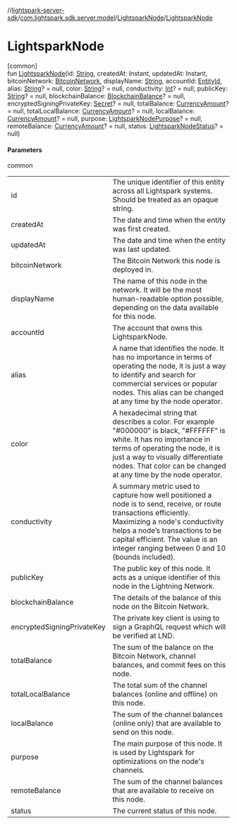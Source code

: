 //[lightspark-server-sdk](../../../index.md)/[com.lightspark.sdk.server.model](../index.md)/[LightsparkNode](index.md)/[LightsparkNode](-lightspark-node.md)

# LightsparkNode

[common]\
fun [LightsparkNode](-lightspark-node.md)(id: [String](https://kotlinlang.org/api/latest/jvm/stdlib/kotlin/-string/index.html), createdAt: Instant, updatedAt: Instant, bitcoinNetwork: [BitcoinNetwork](../-bitcoin-network/index.md), displayName: [String](https://kotlinlang.org/api/latest/jvm/stdlib/kotlin/-string/index.html), accountId: [EntityId](../-entity-id/index.md), alias: [String](https://kotlinlang.org/api/latest/jvm/stdlib/kotlin/-string/index.html)? = null, color: [String](https://kotlinlang.org/api/latest/jvm/stdlib/kotlin/-string/index.html)? = null, conductivity: [Int](https://kotlinlang.org/api/latest/jvm/stdlib/kotlin/-int/index.html)? = null, publicKey: [String](https://kotlinlang.org/api/latest/jvm/stdlib/kotlin/-string/index.html)? = null, blockchainBalance: [BlockchainBalance](../-blockchain-balance/index.md)? = null, encryptedSigningPrivateKey: [Secret](../-secret/index.md)? = null, totalBalance: [CurrencyAmount](../-currency-amount/index.md)? = null, totalLocalBalance: [CurrencyAmount](../-currency-amount/index.md)? = null, localBalance: [CurrencyAmount](../-currency-amount/index.md)? = null, purpose: [LightsparkNodePurpose](../-lightspark-node-purpose/index.md)? = null, remoteBalance: [CurrencyAmount](../-currency-amount/index.md)? = null, status: [LightsparkNodeStatus](../-lightspark-node-status/index.md)? = null)

#### Parameters

common

| | |
|---|---|
| id | The unique identifier of this entity across all Lightspark systems. Should be treated as an opaque string. |
| createdAt | The date and time when the entity was first created. |
| updatedAt | The date and time when the entity was last updated. |
| bitcoinNetwork | The Bitcoin Network this node is deployed in. |
| displayName | The name of this node in the network. It will be the most human-readable option possible, depending on the data available for this node. |
| accountId | The account that owns this LightsparkNode. |
| alias | A name that identifies the node. It has no importance in terms of operating the node, it is just a way to identify and search for commercial services or popular nodes. This alias can be changed at any time by the node operator. |
| color | A hexadecimal string that describes a color. For example &quot;#000000&quot; is black, &quot;#FFFFFF&quot; is white. It has no importance in terms of operating the node, it is just a way to visually differentiate nodes. That color can be changed at any time by the node operator. |
| conductivity | A summary metric used to capture how well positioned a node is to send, receive, or route transactions efficiently. Maximizing a node's conductivity helps a node’s transactions to be capital efficient. The value is an integer ranging between 0 and 10 (bounds included). |
| publicKey | The public key of this node. It acts as a unique identifier of this node in the Lightning Network. |
| blockchainBalance | The details of the balance of this node on the Bitcoin Network. |
| encryptedSigningPrivateKey | The private key client is using to sign a GraphQL request which will be verified at LND. |
| totalBalance | The sum of the balance on the Bitcoin Network, channel balances, and commit fees on this node. |
| totalLocalBalance | The total sum of the channel balances (online and offline) on this node. |
| localBalance | The sum of the channel balances (online only) that are available to send on this node. |
| purpose | The main purpose of this node. It is used by Lightspark for optimizations on the node's channels. |
| remoteBalance | The sum of the channel balances that are available to receive on this node. |
| status | The current status of this node. |
